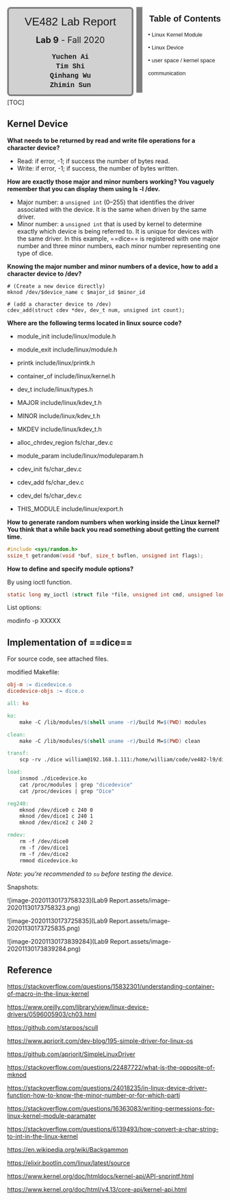 <div style="width:60%;height:200px;text-align:center;border:14px solid #808080;border-top:none;border-left:none;border-bottom:none;display:inline-block">
    <div style="border:4px solid #808080;border-radius:8px;width:95%;height:100%;background-color: rgb(209, 209, 209);">
        <div style="width:100%;height:30%;text-align:center;line-height:60px;font-size:26px;font-family:'Lucida Sans', 'Lucida Sans Regular', 'Lucida Grande', 'Lucida Sans Unicode', Geneva, Verdana, sans-serif;">VE482 Lab Report</div>
        <div style="width:100%;height:10%;text-align:center;line-height:26px;font-size:20px;font-familny:'Lucida Sans', 'Lucida Sans Regular', 'Lucida Grande', 'Lucida Sans Unicode', Geneva, Verdana, sans-serif;"><b>Lab 9</b> - Fall 2020</div>
        <div style="width:100%;height:57%;text-align:center;font-size:16px;line-height:22px;font-family: 'Courier New', Courier, monospace;font-weight:300;"><br><b>Yuchen Ai<br>Tim Shi<br>Qinhang Wu<br>Zhimin Sun<br></b></div>
    </div>
</div>
<div style="width:35%;height:200px;display:inline-block;float:right">
    <div style="width:100%;height:25%;text-align:center;line-height:55px;font-size:20px;font-family:'Lucida Sans', 'Lucida Sans Regular', 'Lucida Grande', 'Lucida Sans Unicode', Geneva, Verdana, sans-serif;"><b>Table of Contents</b></div>
    <div style="width:100%;height:75%;text-align:left;margin-left:2px;line-height:30px;font-size:13px;font-family:Verdana, Geneva, Tahoma, sans-serif;font-weight:300;">• Linux Kernel Module<br>• Linux Device<br>• user space / kernel space communication<br></div>
</div>

[TOC]

## Kernel Device

**What needs to be returned by read and write file operations for a character device?**

- Read: if error, -1; if success the number of bytes read.
- Write: if error, -1; if success, the number of bytes written.

**How are exactly those major and minor numbers working? You vaguely remember that you can display them using ls -l /dev.**

- Major number: a `unsigned int` (0–255) that identifies the driver associated with the device. It is the same when driven by the same driver.
- Minor number: a `unsigned int` that is used by kernel to determine exactly which device is being referred to. It is unique for devices with the same driver. In this example, ==dice== is registered with one major number and three minor numbers, each minor number representing one type of dice.

**Knowing the major number and minor numbers of a device, how to add a character device to /dev?**

```shell
# (Create a new device directly)
mknod /dev/$device_name c $major_id $minor_id

# (add a character device to /dev)
cdev_add(struct cdev *dev, dev_t num, unsigned int count);
```

**Where are the following terms located in linux source code?**

- module_init       include/linux/module.h

- module_exit       include/linux/module.h

- printk         include/linux/printk.h

- container_of      include/linux/kernel.h

- dev_t         include/linux/types.h

- MAJOR         include/linux/kdev_t.h

- MINOR         include/linux/kdev_t.h

- MKDEV         include/linux/kdev_t.h

- alloc_chrdev_region   fs/char_dev.c

- module_param      include/linux/moduleparam.h

- cdev_init        fs/char_dev.c

- cdev_add          fs/char_dev.c

- cdev_del          fs/char_dev.c

- THIS_MODULE       include/linux/export.h

**How to generate random numbers when working inside the Linux kernel? You think that a while back you read something about getting the current time.**

 ```c
#include <sys/random.h>
ssize_t getrandom(void *buf, size_t buflen, unsigned int flags);
 ```

**How to define and specify module options?**

By using ioctl function.

```c
static long my_ioctl (struct file *file, unsigned int cmd, unsigned long arg);
```

List options:

modinfo -p XXXXX

## Implementation of ==dice==

For source code, see attached files.

modified Makefile:

```makefile
obj-m := dicedevice.o
dicedevice-objs := dice.o

all: ko

ko:
	make -C /lib/modules/$(shell uname -r)/build M=$(PWD) modules

clean:
	make -C /lib/modules/$(shell uname -r)/build M=$(PWD) clean

transf:
	scp -rv ./dice william@192.168.1.111:/home/william/code/ve482-l9/dice

load:
	insmod ./dicedevice.ko
	cat /proc/modules | grep "dicedevice"
	cat /proc/devices | grep "Dice"

reg240:
	mknod /dev/dice0 c 240 0
	mknod /dev/dice1 c 240 1
	mknod /dev/dice2 c 240 2

rmdev:
	rm -f /dev/dice0
	rm -f /dev/dice1
	rm -f /dev/dice2
	rmmod dicedevice.ko
```

*Note: you're recommended to `su` before testing the device.*

Snapshots:

![image-20201130173758323](Lab9 Report.assets/image-20201130173758323.png)

![image-20201130173725835](Lab9 Report.assets/image-20201130173725835.png)

![image-20201130173839284](Lab9 Report.assets/image-20201130173839284.png)

## Reference

https://stackoverflow.com/questions/15832301/understanding-container-of-macro-in-the-linux-kernel

https://www.oreilly.com/library/view/linux-device-drivers/0596005903/ch03.html

https://github.com/starpos/scull

https://www.apriorit.com/dev-blog/195-simple-driver-for-linux-os

https://github.com/apriorit/SimpleLinuxDriver

https://stackoverflow.com/questions/22487722/what-is-the-opposite-of-mknod

https://stackoverflow.com/questions/24018235/in-linux-device-driver-function-how-to-know-the-minor-number-or-for-which-parti

https://stackoverflow.com/questions/16363083/writing-permessions-for-linux-kernel-module-paramater

https://stackoverflow.com/questions/6139493/how-convert-a-char-string-to-int-in-the-linux-kernel

https://en.wikipedia.org/wiki/Backgammon

https://elixir.bootlin.com/linux/latest/source

https://www.kernel.org/doc/htmldocs/kernel-api/API-snprintf.html

https://www.kernel.org/doc/html/v4.13/core-api/kernel-api.html
